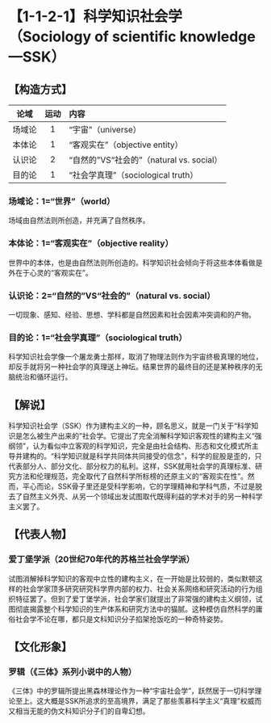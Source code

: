 # 【1-1-2-1】科学知识社会学（Sociology of scientific knowledge—SSK）
## 【构造方式】

|  论域  | 运动 | 内容                                     |
| :----: | :--: | :--------------------------------------- |
| 场域论 |  1   | “宇宙”（universe）                       |
| 本体论 |  1   | “客观实在”（objective entity）           |
| 认识论 |  2   | “自然的”VS“社会的”（natural vs. social） |
| 目的论 |  1   | “社会学真理”（sociological truth）       |

### 场域论：1=“世界”（world）

场域由自然法则所创造，并充满了自然秩序。

### 本体论：1=“客观实在”（objective reality）

世界中的本体，也是由自然法则所创造的。科学知识社会倾向于将这些本体看做是外在于心灵的“客观实在”。

### 认识论：2=“自然的”VS“社会的”（natural vs. social）

一切现象、感知、经验、思想、学科都是自然因素和社会因素冲突调和的产物。

### 目的论：1=“社会学真理”（sociological truth）

科学知识社会学像一个屠龙勇士那样，取消了物理法则作为宇宙终极真理的地位，却反手就将另一种社会学的真理送上神坛。结果世界的最终目的还是某种秩序的无脑统治和循环运行。

## 【解说】

科学知识社会学（SSK）作为建构主义的一种，顾名思义，就是一门关于“科学知识是怎么被生产出来的”社会学。它提出了完全消解科学知识客观性的建构主义“强纲领”，认为看似中立客观的科学知识，完全是由社会结构、形态和文化模式所主导并建构的。“科学知识就是科学共同体共同接受的信念”，科学的屁股是歪的，只代表部分人、部分文化、部分权力的私利。这样，SSK就用社会学的真理标准、研究方法和伦理规范，完全取代了自然科学所标榜的还原主义的“客观实在性”。然而，平心而论，SSK骨子里还是受科学影响，它的学理精神和学科气质，不过是脱去了自然主义外壳、从另一个领域出发试图取代既得利益的学术对手的另一种科学主义罢了。

## 【代表人物】

### 爱丁堡学派（20世纪70年代的苏格兰社会学学派）

试图消解掉科学知识的客观中立性的建构主义，在一开始是比较弱的，类似默顿这样的社会学家顶多研究研究科学界内部的权力、社会关系网络和研究活动的行为组织特征罢了。但到了爱丁堡学派，社会学家们就提出了非常强的建构主义纲领，试图彻底揭露整个科学知识的生产体系和研究方法中的猫腻。这种模仿自然科学的庸俗社会学不论在哪，都只是文科知识分子掐架抢饭吃的一种奇特姿势。

## 【文化形象】

### 罗辑（《三体》系列小说中的人物）

《三体》中的罗辑所提出黑森林理论作为一种“宇宙社会学”，跃然居于一切科学理论至上。这大概是SSK所追求的至高境界，满足了那些羡慕科学主义“真理”权威而又相当无能的伪文科知识分子们的自卑幻想。
